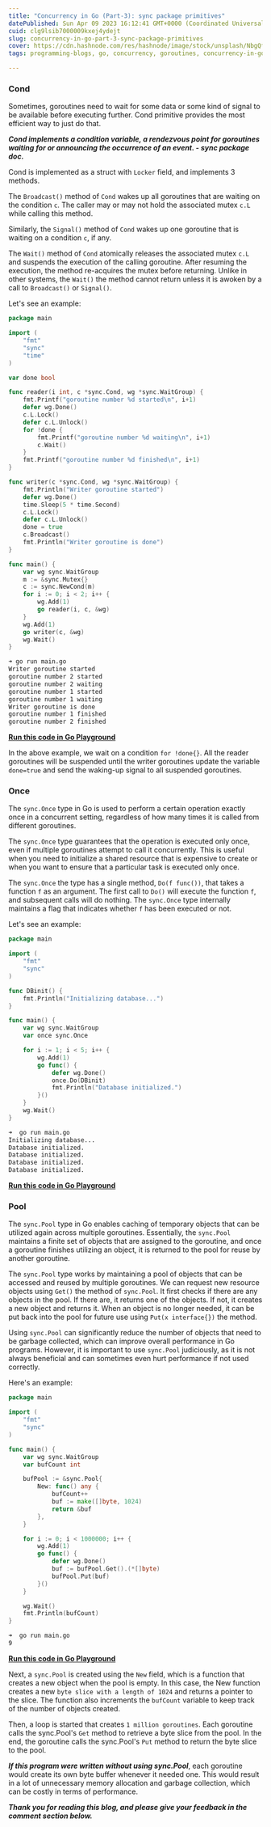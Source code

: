 ```yaml
---
title: "Concurrency in Go (Part-3): sync package primitives"
datePublished: Sun Apr 09 2023 16:12:41 GMT+0000 (Coordinated Universal Time)
cuid: clg9lsib7000009kxej4ydejt
slug: concurrency-in-go-part-3-sync-package-primitives
cover: https://cdn.hashnode.com/res/hashnode/image/stock/unsplash/NbgQfUvKFE0/upload/a8bd526c69cf1b624401cfe91c76482c.jpeg
tags: programming-blogs, go, concurrency, goroutines, concurrency-in-go

---
```


### Cond

Sometimes, goroutines need to wait for some data or some kind of signal to be available before executing further. Cond primitive provides the most efficient way to just do that.

***Cond implements a condition variable, a rendezvous point for goroutines waiting for or announcing the occurrence of an event. - sync package doc.***

Cond is implemented as a struct with `Locker` field, and implements 3 methods.

The `Broadcast()` method of `Cond` wakes up all goroutines that are waiting on the condition `c`. The caller may or may not hold the associated mutex `c.L` while calling this method.

Similarly, the `Signal()` method of `Cond` wakes up one goroutine that is waiting on a condition `c`, if any.

The `Wait()` method of `Cond` atomically releases the associated mutex `c.L` and suspends the execution of the calling goroutine. After resuming the execution, the method re-acquires the mutex before returning. Unlike in other systems, the `Wait()` the method cannot return unless it is awoken by a call to `Broadcast()` or `Signal()`.

Let's see an example:

```go
package main

import (
	"fmt"
	"sync"
	"time"
)

var done bool

func reader(i int, c *sync.Cond, wg *sync.WaitGroup) {
	fmt.Printf("goroutine number %d started\n", i+1)
	defer wg.Done()
	c.L.Lock()
	defer c.L.Unlock()
	for !done {
		fmt.Printf("goroutine number %d waiting\n", i+1)
		c.Wait()
	}
	fmt.Printf("goroutine number %d finished\n", i+1)
}

func writer(c *sync.Cond, wg *sync.WaitGroup) {
	fmt.Println("Writer goroutine started")
	defer wg.Done()
	time.Sleep(5 * time.Second)
	c.L.Lock()
	defer c.L.Unlock()
	done = true
	c.Broadcast()
	fmt.Println("Writer goroutine is done")
}

func main() {
	var wg sync.WaitGroup
	m := &sync.Mutex{}
	c := sync.NewCond(m)
	for i := 0; i < 2; i++ {
		wg.Add(1)
		go reader(i, c, &wg)
	}
	wg.Add(1)
	go writer(c, &wg)
	wg.Wait()
}
```

```bash
➜ go run main.go
Writer goroutine started
goroutine number 2 started
goroutine number 2 waiting
goroutine number 1 started
goroutine number 1 waiting
Writer goroutine is done
goroutine number 1 finished
goroutine number 2 finished
```

[**Run this code in Go Playground**](https://goplay.tools/snippet/HKfDuXv3vy0)

In the above example, we wait on a condition `for !done{}`. All the reader goroutines will be suspended until the writer goroutines update the variable `done=true` and send the waking-up signal to all suspended goroutines.

### Once

The `sync.Once` type in Go is used to perform a certain operation exactly once in a concurrent setting, regardless of how many times it is called from different goroutines.

The `sync.Once` type guarantees that the operation is executed only once, even if multiple goroutines attempt to call it concurrently. This is useful when you need to initialize a shared resource that is expensive to create or when you want to ensure that a particular task is executed only once.

The `sync.Once` the type has a single method, `Do(f func())`, that takes a function `f` as an argument. The first call to `Do()` will execute the function `f`, and subsequent calls will do nothing. The `sync.Once` type internally maintains a flag that indicates whether `f` has been executed or not.

Let's see an example:

```go
package main

import (
	"fmt"
	"sync"
)

func DBinit() {
	fmt.Println("Initializing database...")
}

func main() {
	var wg sync.WaitGroup
	var once sync.Once

	for i := 1; i < 5; i++ {
		wg.Add(1)
		go func() {
			defer wg.Done()
			once.Do(DBinit)
			fmt.Println("Database initialized.")
		}()
	}
	wg.Wait()
}
```

```bash
➜  go run main.go
Initializing database...
Database initialized.
Database initialized.
Database initialized.
Database initialized.
```

[**Run this code in Go Playground**](https://goplay.tools/snippet/3mG4X8f51GT)

### Pool

The `sync.Pool` type in Go enables caching of temporary objects that can be utilized again across multiple goroutines. Essentially, the `sync.Pool` maintains a finite set of objects that are assigned to the goroutine, and once a goroutine finishes utilizing an object, it is returned to the pool for reuse by another goroutine.

The `sync.Pool` type works by maintaining a pool of objects that can be accessed and reused by multiple goroutines. We can request new resource objects using `Get()` the method of `sync.Pool`. It first checks if there are any objects in the pool. If there are, it returns one of the objects. If not, it creates a new object and returns it. When an object is no longer needed, it can be put back into the pool for future use using `Put(x interface{})` the method.

Using `sync.Pool` can significantly reduce the number of objects that need to be garbage collected, which can improve overall performance in Go programs. However, it is important to use `sync.Pool` judiciously, as it is not always beneficial and can sometimes even hurt performance if not used correctly.

Here's an example:

```go
package main

import (
	"fmt"
	"sync"
)

func main() {
	var wg sync.WaitGroup
	var bufCount int

	bufPool := &sync.Pool{
		New: func() any {
			bufCount++
			buf := make([]byte, 1024)
			return &buf
		},
	}

	for i := 0; i < 1000000; i++ {
		wg.Add(1)
		go func() {
			defer wg.Done()
			buf := bufPool.Get().(*[]byte)
			bufPool.Put(buf)
		}()
	}

	wg.Wait()
	fmt.Println(bufCount)
}
```

```bash
➜  go run main.go
9
```

[**Run this code in Go Playground**](https://goplay.tools/snippet/iXTjC2CWv-Y)

Next, a `sync.Pool` is created using the `New` field, which is a function that creates a new object when the pool is empty. In this case, the New function creates a new `byte slice with a length of 1024` and returns a pointer to the slice. The function also increments the `bufCount` variable to keep track of the number of objects created.

Then, a loop is started that creates `1 million goroutines`. Each goroutine calls the sync.Pool's `Get` method to retrieve a byte slice from the pool. In the end, the goroutine calls the sync.Pool's `Put` method to return the byte slice to the pool.

***If this program were written without using sync.Pool***, each goroutine would create its own byte buffer whenever it needed one. This would result in a lot of unnecessary memory allocation and garbage collection, which can be costly in terms of performance.

***Thank you for reading this blog, and please give your feedback in the comment section below.***